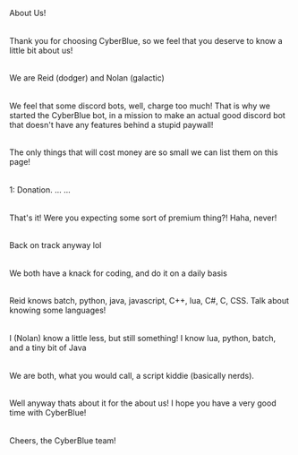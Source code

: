 About Us!
######
Thank you for choosing CyberBlue, so we feel that you deserve to know a little bit about us!
######
We are Reid (dodger) and Nolan (galactic)
######
We feel that some discord bots, well, charge too much! That is why we started the CyberBlue bot, in a mission to make an actual good discord bot that doesn't have any features behind a stupid paywall!
######
The only things that will cost money are so small we can list them on this page!
######
1: Donation.
...
...
######
That's it! Were you expecting some sort of premium thing?! Haha, never!
######
Back on track anyway lol
######
We both have a knack for coding, and do it on a daily basis
######
Reid knows batch, python, java, javascript, C++, lua, C#, C, CSS. Talk about knowing some languages!
######
I (Nolan) know a little less, but still something! I know lua, python, batch, and a tiny bit of Java
######
We are both, what you would call, a script kiddie (basically nerds). 
######
Well anyway thats about it for the about us! I hope you have a very good time with CyberBlue!
######
Cheers, the CyberBlue team!
######
